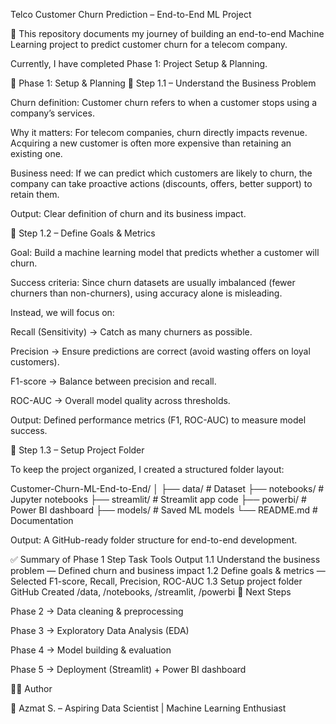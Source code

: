 Telco Customer Churn Prediction – End-to-End ML Project

🚀 This repository documents my journey of building an end-to-end Machine Learning project to predict customer churn for a telecom company.

Currently, I have completed Phase 1: Project Setup & Planning.

🔹 Phase 1: Setup & Planning
📝 Step 1.1 – Understand the Business Problem

Churn definition: Customer churn refers to when a customer stops using a company’s services.

Why it matters: For telecom companies, churn directly impacts revenue. Acquiring a new customer is often more expensive than retaining an existing one.

Business need: If we can predict which customers are likely to churn, the company can take proactive actions (discounts, offers, better support) to retain them.

Output: Clear definition of churn and its business impact.

🎯 Step 1.2 – Define Goals & Metrics

Goal: Build a machine learning model that predicts whether a customer will churn.

Success criteria: Since churn datasets are usually imbalanced (fewer churners than non-churners), using accuracy alone is misleading.

Instead, we will focus on:

Recall (Sensitivity) → Catch as many churners as possible.

Precision → Ensure predictions are correct (avoid wasting offers on loyal customers).

F1-score → Balance between precision and recall.

ROC-AUC → Overall model quality across thresholds.

Output: Defined performance metrics (F1, ROC-AUC) to measure model success.

📂 Step 1.3 – Setup Project Folder

To keep the project organized, I created a structured folder layout:

Customer-Churn-ML-End-to-End/
│
├── data/                # Dataset
├── notebooks/           # Jupyter notebooks
├── streamlit/           # Streamlit app code
├── powerbi/             # Power BI dashboard
├── models/              # Saved ML models
└── README.md            # Documentation


Output: A GitHub-ready folder structure for end-to-end development.

✅ Summary of Phase 1
Step	Task	Tools	Output
1.1	Understand the business problem	—	Defined churn and business impact
1.2	Define goals & metrics	—	Selected F1-score, Recall, Precision, ROC-AUC
1.3	Setup project folder	GitHub	Created /data, /notebooks, /streamlit, /powerbi
🎯 Next Steps

Phase 2 → Data cleaning & preprocessing

Phase 3 → Exploratory Data Analysis (EDA)

Phase 4 → Model building & evaluation

Phase 5 → Deployment (Streamlit) + Power BI dashboard

👨‍💻 Author

📌 Azmat S. – Aspiring Data Scientist | Machine Learning Enthusiast
